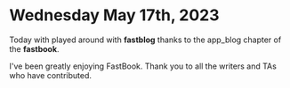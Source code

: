 # Wednesday May 17th, 2023
Today with played around with **fastblog** thanks to the app_blog chapter of the **fastbook**.

I've been greatly enjoying FastBook. Thank you to all the writers and TAs who have contributed.

